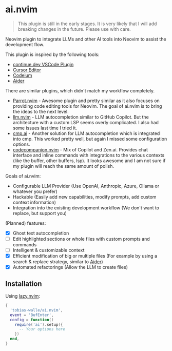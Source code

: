 # ai.nvim

> This plugin is still in the early stages.
> It is very likely that I will add breaking changes in the future.
> Please use with care.

Neovim plugin to integrate LLMs and other AI tools into Neovim to assist the development flow.

This plugin is inspired by the following tools:

- [continue.dev VSCode Plugin](https://www.continue.dev/)
- [Cursor Editor](https://www.cursor.com/)
- [Codeium](https://codeium.com/)
- [Aider](https://aider.chat)

There are similar plugins, which didn't match my workflow completely.

- [Parrot.nvim](https://github.com/frankroeder/parrot.nvim) - Awesome plugin and pretty similar as it also focuses on providing code editing tools for Neovim. The goal of ai.nvim is to bring the ideas to the next level.
- [llm.nvim](https://github.com/huggingface/llm.nvim) - LLM autocompletion similar to GitHub Copilot. But the architecture with a custom LSP seems overly complicated. I also had some issues last time I tried it.
- [cmp.ai](https://github.com/tzachar/cmp-ai) - Another solution for LLM autocompletion which is integrated into cmp. This worked pretty well, but again I missed some configuration options.
- [codecompanion.nvim](https://github.com/olimorris/codecompanion.nvim) - Mix of Copilot and Zen.ai. Provides chat interface and inline commands with integrations to the various contexts (like the buffer, other buffers, lsp).
  It looks awesome and I am not sure if my plugin will reach the same amount of polish.

Goals of ai.nvim:

- Configurable LLM Provider (Use OpenAI, Anthropic, Azure, Ollama or whatever you prefer)
- Hackable (Easily add new capabilities, modify prompts, add custom context information)
- Integration into the existing development workflow (We don't want to replace, but support you)

(Planned) features:

- [x] Ghost text autocompletion
- [ ] Edit highlighted sections or whole files with custom prompts and commands
- [ ] Intelligent & customizable context
- [x] Efficient modification of big or multiple files (For example by using a search & replace strategy, similar to [Aider](https://aider.chat))
- [x] Automated refactorings (Allow the LLM to create files)

## Installation

Using [lazy.nvim](https://lazy.folke.io/):

```lua
{
  'tobias-walle/ai.nvim',
  event = 'BufEnter',
  config = function()
    require('ai').setup({
      -- Your options here
    })
  end,
}
```
